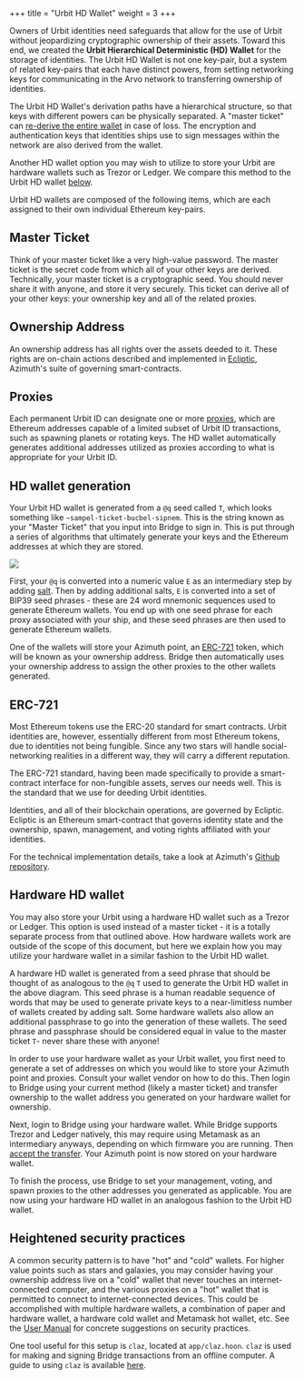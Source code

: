 +++
title = "Urbit HD Wallet"
weight = 3
+++

Owners of Urbit identities need safeguards that allow for the use of Urbit
without jeopardizing cryptographic ownership of their assets. Toward this end,
we created the **Urbit Hierarchical Deterministic (HD) Wallet** for the storage
of identities. The Urbit HD Wallet is not one key-pair, but a system of related
key-pairs that each have distinct powers, from setting networking keys for
communicating in the Arvo network to transferring ownership of identities.

The Urbit HD Wallet's derivation paths have a hierarchical structure, so that
keys with different powers can be physically separated. A "master ticket" can
[re-derive the entire wallet](#hd-wallet-generation) in case of loss. The
encryption and authentication keys that identities ships use to sign messages
within the network are also derived from the wallet.

Another HD wallet option you may wish to utilize to store your Urbit are
hardware wallets such as Trezor or Ledger. We compare this method to the Urbit
HD wallet [below](#hardware-hd-wallet).

Urbit HD wallets are composed of the following items, which are each assigned to
their own individual Ethereum key-pairs.

## Master Ticket

Think of your master ticket like a very high-value password. The master ticket
is the secret code from which all of your other keys are derived. Technically,
your master ticket is a cryptographic seed. You should never share it with anyone, and
store it very securely. This ticket can derive all of your other keys: your
ownership key and all of the related proxies.

## Ownership Address

An ownership address has all rights over the assets deeded to it. These rights
are on-chain actions described and implemented in
[Ecliptic](/glossary/ecliptic), Azimuth's suite of governing
smart-contracts.

## Proxies

Each permanent Urbit ID can designate one or more
[proxies](https://urbit.org/using/id/proxies), which are Ethereum addresses capable of a
limited subset of Urbit ID transactions, such as spawning planets or rotating
keys. The HD wallet automatically generates additional addresses utilized as
proxies according to what is appropriate for your Urbit ID.

## HD wallet generation

Your Urbit HD wallet is generated from a `@q` seed called `T`, which looks
something like `~sampel-ticket-bucbel-sipnem`. This is the string known as your
"Master Ticket" that you input into Bridge to sign in. This is put through a
series of algorithms that ultimately generate your keys and the Ethereum
addresses at which they are stored.

![](https://media.urbit.org/fora/proposals/UP-8.jpg)

First, your `@q` is converted into a numeric value `E` as an intermediary step
by adding [salt](<https://en.wikipedia.org/wiki/Salt_(cryptography)>). Then by
adding additional salts, `E` is converted into a set of BIP39 seed phrases -
these are 24 word mnemonic sequences used to generate Ethereum wallets. You end
up with one seed phrase for each proxy associated with your ship, and these seed
phrases are then used to generate Ethereum wallets.

One of the wallets will store your Azimuth point, an [ERC-721](#erc-721) token,
which will be known as your ownership address. Bridge then automatically uses
your ownership address to assign the other proxies to the other wallets
generated.

## ERC-721

Most Ethereum tokens use the ERC-20 standard for smart contracts. Urbit
identities are, however, essentially different from most Ethereum tokens, due to
identities not being fungible. Since any two stars will handle social-networking
realities in a different way, they will carry a different reputation.

The ERC-721 standard, having been made specifically to provide a smart-contract
interface for non-fungible assets, serves our needs well. This is the standard
that we use for deeding Urbit identities.

Identities, and all of their blockchain operations, are governed by Ecliptic.
Ecliptic is an Ethereum smart-contract that governs identity state and the
ownership, spawn, management, and voting rights affiliated with your identities.

For the technical implementation details, take a look at Azimuth's [Github
repository](https://github.com/urbit/azimuth).

## Hardware HD wallet

You may also store your Urbit using a hardware HD wallet such as a Trezor or
Ledger. This option is used instead of a master ticket - it is a totally
separate process from that outlined above. How hardware wallets work are outside
of the scope of this document, but here we explain how you may utilize your
hardware wallet in a similar fashion to the Urbit HD wallet.

A hardware HD wallet is generated from a seed phrase that should be thought of
as analogous to the `@q` `T` used to generate the Urbit HD wallet in the above
diagram. This seed phrase is a human readable sequence of words that may be used
to generate private keys to a near-limitless number of wallets created by adding
salt. Some hardware wallets also allow an additional passphrase to go into the
generation of these wallets. The seed phrase and passphrase should be considered
equal in value to the master ticket `T`- never share these with anyone!

In order to use your hardware wallet as your Urbit wallet, you first need to
generate a set of addresses on which you would like to store your Azimuth point
and proxies. Consult your wallet vendor on how to do this. Then login to Bridge
using your current method (likely a master ticket) and transfer ownership to the
wallet address you generated on your hardware wallet for ownership.

Next, login to Bridge using your hardware wallet. While Bridge supports Trezor
and Ledger natively, this may require using Metamask as an intermediary anyways,
depending on which firmware you are running. Then [accept the
transfer](https://urbit.org/using/id/using-bridge#accept-your-transfer). Your Azimuth point is
now stored on your hardware wallet.

To finish the process, use Bridge to set your management, voting, and spawn
proxies to the other addresses you generated as applicable. You are now using
your hardware HD wallet in an analogous fashion to the Urbit HD wallet.

## Heightened security practices

A common security pattern is to have "hot" and "cold" wallets. For higher value
points such as stars and galaxies, you may consider having your ownership
address live on a "cold" wallet that never touches an internet-connected
computer, and the various proxies on a "hot" wallet that is permitted to connect
to internet-connected devices. This could be accomplished with multiple hardware
wallets, a combination of paper and hardware wallet, a hardware cold wallet and
Metamask hot wallet, etc. See the [User Manual](https://urbit.org/using/id/hd-wallet) for
concrete suggestions on security practices.

One tool useful for this setup is `claz`, located at `app/claz.hoon`. `claz` is
used for making and signing Bridge transactions from an offline computer. A
guide to using `claz` is available [here](/system/identity/guides/advanced-azimuth-tools).
